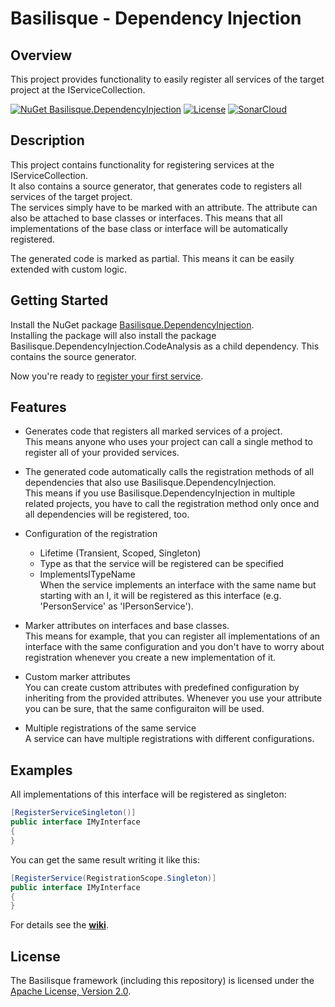 <!--
   Copyright 2023-2025 Alexander Stärk

   Licensed under the Apache License, Version 2.0 (the "License");
   you may not use this file except in compliance with the License.
   You may obtain a copy of the License at

       http://www.apache.org/licenses/LICENSE-2.0

   Unless required by applicable law or agreed to in writing, software
   distributed under the License is distributed on an "AS IS" BASIS,
   WITHOUT WARRANTIES OR CONDITIONS OF ANY KIND, either express or implied.
   See the License for the specific language governing permissions and
   limitations under the License.
-->
# Basilisque - Dependency Injection

## Overview
This project provides functionality to easily register all services of the target project at the IServiceCollection.

[![NuGet Basilisque.DependencyInjection](https://img.shields.io/badge/NuGet_Basilisque.DependencyInjection-latest-%23004880.svg?logo=nuget)](https://www.nuget.org/packages/Basilisque.DependencyInjection)
[![License](https://img.shields.io/badge/License-Apache%20License%202.0-%23D22128.svg?logo=apache&logoColor=%23D22128)](LICENSE.txt)
[![SonarCloud](https://img.shields.io/badge/SonarCloud-main-%23F3702A.svg?logo=sonarcloud&logoColor=%23F3702A)](https://sonarcloud.io/project/overview?id=basilisque-framework_DependencyInjection)  

## Description
This project contains functionality for registering services at the IServiceCollection.  
It also contains a source generator, that generates code to registers all services of the target project.  
The services simply have to be marked with an attribute.
The attribute can also be attached to base classes or interfaces. This means that all implementations of the base class or interface will be automatically registered.

The generated code is marked as partial. This means it can be easily extended with custom logic.

## Getting Started
Install the NuGet package [Basilisque.DependencyInjection](https://www.nuget.org/packages/Basilisque.DependencyInjection).  
Installing the package will also install the package Basilisque.DependencyInjection.CodeAnalysis as a child dependency. This contains the source generator.

Now you're ready to [register your first service](https://github.com/basilisque-framework/DependencyInjection/wiki/Getting-Started).


## Features
- Generates code that registers all marked services of a project.  
  This means anyone who uses your project can call a single method to register all of your provided services.

- The generated code automatically calls the registration methods of all dependencies that also use Basilisque.DependencyInjection.  
  This means if you use Basilisque.DependencyInjection in multiple related projects, you have to call the registration method only once and all dependencies will be registered, too.

- Configuration of the registration
  * Lifetime (Transient, Scoped, Singleton)
  * Type as that the service will be registered can be specified
  * ImplementsITypeName  
  When the service implements an interface with the same name but starting with an I, it will be registered as this interface (e.g. 'PersonService' as 'IPersonService').

- Marker attributes on interfaces and base classes.  
  This means for example, that you can register all implementations of an interface with the same configuration and you don't have to worry about registration whenever you create a new implementation of it.

- Custom marker attributes  
  You can create custom attributes with predefined configuration by inheriting from the provided attributes. Whenever you use your attribute you can be sure, that the same configuraiton will be used.

- Multiple registrations of the same service  
  A service can have multiple registrations with different configurations.

## Examples
All implementations of this interface will be registered as singleton:
```csharp
[RegisterServiceSingleton()]
public interface IMyInterface
{
}
```
You can get the same result writing it like this:
```csharp
[RegisterService(RegistrationScope.Singleton)]
public interface IMyInterface
{
}
```

For details see the __[wiki](https://github.com/basilisque-framework/DependencyInjection/wiki)__.


## License
The Basilisque framework (including this repository) is licensed under the [Apache License, Version 2.0](LICENSE.txt).